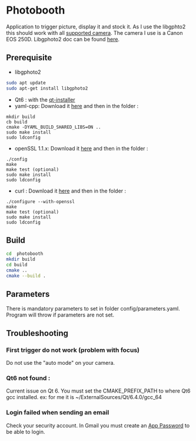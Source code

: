 # Photobooth

Application to trigger picture, display it and stock it.
As I use the libgphto2 this should work with all [supported camera](http://www.gphoto.org/proj/libgphoto2/support.php). The camera I use is a Canon EOS 250D.
Libgphoto2 doc can be found [here](http://www.gphoto.org/doc/manual/).

## Prerequisite

- libgphoto2
```sh
sudo apt update
sudo apt-get install libgphoto2
```
- Qt6 :
with the [qt-installer](https://www.qt.io/download-qt-installer)
- yaml-cpp:
Download it [here](https://github.com/jbeder/yaml-cpp) and then in the folder :
```
mkdir build
cb build
cmake -DYAML_BUILD_SHARED_LIBS=ON ..
sudo make install
sudo ldconfig
```
- openSSL 1.1.x:
Download it [here](https://www.openssl.org/source/) and then in the folder :
```
./config
make
make test (optional)
sudo make install
sudo ldconfig
```
- curl : 
Download it [here](https://github.com/curl/curl) and then in the folder :
```
./configure --with-openssl
make
make test (optional)
sudo make install
sudo ldconfig
```

## Build
```sh
cd  photobooth
mkdir build
cd build
cmake ..
cmake --build .
```

## Parameters
There is mandatory parameters to set in folder config/parameters.yaml. Program will throw if parameters are not set.

## Troubleshooting

### First trigger do not work (problem with focus)
Do not use the "auto mode" on your camera.

### Qt6 not found :
Current issue on Qt 6. You must set the CMAKE_PREFIX_PATH to where Qt6 gcc installed. ex: for me it is ~/ExternalSources/Qt/6.4.0/gcc_64

### Login failed when sending an email
Check your security account. 
In Gmail you must create an [App Password](https://support.google.com/accounts/answer/185833?hl=en) to be able to login.
